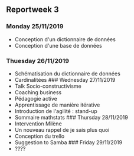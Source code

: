 ## Reportweek 3

### Monday 25/11/2019
  - Conception d'un dictionnaire de données
  - Conception d'une base de données
### Thuesday 26/11/2019
  - Schématisation du dictionnaire de données
  - Cardinalitées
### Wednesday 27/11/2019
  - Talk Socio-constructivisme 
  - Coaching business
  - Pédagogie active
  - Apprentissage de manière itérative 
  - Introduction de l'agilité : stand-up
  - Sommaire mathstats 
### Thursday 28/11/2019
  - Intervention Milène 
  - Un nouveau rappel de je sais plus quoi
  - Conception du trello
  - Suggestion to Samba 
### Friday 29/11/2019 
  - ????
